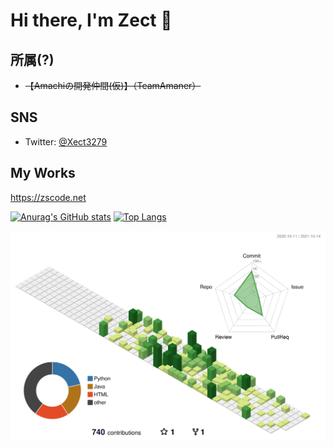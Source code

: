 # Hi there, I'm Zect 👋

## 所属(?)
- ~~【Amachiの開発仲間(仮)】（TeamAmaner）~~

## SNS
- Twitter: [@Xect3279](https://twitter.com/Xect3279)

## My Works
https://zscode.net

[![Anurag's GitHub stats](https://github-readme-stats.vercel.app/api?username=sas08&show_icons=true&theme=dark)](https://github.com/anuraghazra/github-readme-stats)
[![Top Langs](https://github-readme-stats.vercel.app/api/top-langs/?username=sas08&theme=dark)](https://github.com/anuraghazra/github-readme-stats)

![](./profile-3d-contrib/profile-green-animate.svg)

<!--
**sas08/sas08** is a ✨ _special_ ✨ repository because its `README.md` (this file) appears on your GitHub profile.

Here are some ideas to get you started:

- 🔭 I’m currently working on ...
- 🌱 I’m currently learning ...
- 👯 I’m looking to collaborate on ...
- 🤔 I’m looking for help with ...
- 💬 Ask me about ...
- 📫 How to reach me: ...
- 😄 Pronouns: ...
- ⚡ Fun fact: ...
-->
